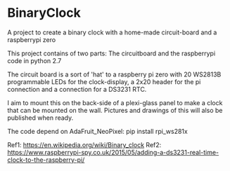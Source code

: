 # BinaryClock
A project to create a binary clock with a home-made circuit-board and a raspberrypi zero

This project contains of two parts:
The circuitboard and the raspberrypi code in python 2.7

The circuit board is a sort of 'hat' to a raspberry pi zero with 20 WS2813B programmable LEDs for the clock-display, a 2x20 header
for the pi connection and a connection for a DS3231 RTC.

I aim to mount this on the back-side of a plexi-glass panel to make a clock that can be mounted on the wall. Pictures and drawings of this 
will also be published when ready.

The code depend on AdaFruit_NeoPixel:  pip install rpi_ws281x

Ref1: https://en.wikipedia.org/wiki/Binary_clock
Ref2: https://www.raspberrypi-spy.co.uk/2015/05/adding-a-ds3231-real-time-clock-to-the-raspberry-pi/
